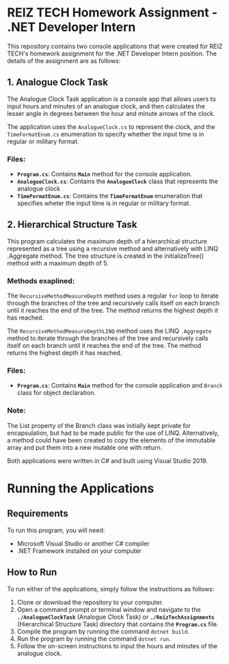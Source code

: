 # REIZ TECH Homework Assignment - .NET Developer Intern
This repository contains two console applications that were created for REIZ TECH's homework assignment for the .NET Developer Intern position. The details of the assignment are as follows:



## 1. Analogue Clock Task
The Analogue Clock Task application is a console app that allows users to input hours and minutes of an analogue clock, and then calculates the lesser angle in degrees between the hour and minute arrows of the clock. 

The application uses the `AnalogueClock.cs` to represent the clock, and the `TimeFormatEnum.cs` enumeration to specify whether the input time is in regular or military format.

### Files:
* **`Program.cs`**: Contains **`Main`** method for the console application.
* **`AnalogueClock.cs`**: Contains the **`AnalogueClock`** class that represents the analogue clock
* **`TimeFormatEnum.cs`**: Contains the **`TimeFormatEnum`** enumeration that specifies wheter the input time is in regular or military format.



## 2. Hierarchical Structure Task
This program calculates the maximum depth of a hierarchical structure represented as a tree using a recursive method and alternatively with LINQ .Aggregate method. The tree structure is created in the initializeTree() method with a maximum depth of 5.

### Methods exaplined:

The `RecursiveMethodMeasureDepth` method uses a regular `for` loop to iterate through the branches of the tree and recursively calls itself on each branch until it reaches the end of the tree. The method returns the highest depth it has reached.

The `RecursiveMethodMeasureDepthLINQ` method uses the LINQ `.Aggregate` method to iterate through the branches of the tree and recursively calls itself on each branch until it reaches the end of the tree. The method returns the highest depth it has reached.

### Files:
* **`Program.cs`**: Contains **`Main`** method for the console application and `Branch` class for object declaration.

### Note:
The List<Branch> property of the Branch class was initially kept private for encapsulation, but had to be made public for the use of LINQ. Alternatively, a method could have been created to copy the elements of the immutable array and put them into a new mutable one with return.


Both applications were written in C# and built using Visual Studio 2019.

# Running the Applications

## Requirements
To run this program, you will need:

+ Microsoft Visual Studio or another C# compiler
+ .NET Framework installed on your computer

## How to Run
To run either of the applications, simply follow the instructions as follows:

1. Clone or download the repository to your computer.
2. Open a command prompt or terminal window and navigate to the **`./AnalogueClockTask`** (Analogue Clock Task) or **`./ReizTechAssignments`** (Hierarchical Structure Task) directory that contains the **`Program.cs`** file.
2. Compile the program by running the command ``dotnet build``.
3. Run the program by running the command ``dotnet run``.
3. Follow the on-screen instructions to input the hours and minutes of the analogue clock.
